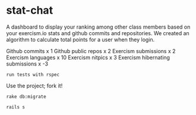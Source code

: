 stat-chat
===========

A dashboard to display your ranking among other class members based on your exercism.io stats and github commits and repositories.  We created an algorithm to calculate total points for a user when they login. 

 Github commits x 1
 Github public repos x 2
 Exercism submissions x 2
 Exercism languages x 10
 Exercism nitpics x 3
 Exercism hibernating submissions x -3

```
run tests with rspec
```

Use the project; fork it!
```
rake db:migrate

rails s 

```
 
